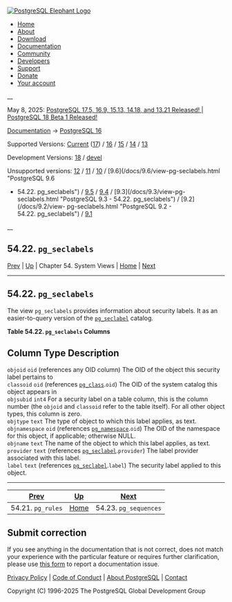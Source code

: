 [ ![PostgreSQL Elephant Logo](/media/img/about/press/elephant.png) ](/)

  * [Home](/ "Home")
  * [About](/about/ "About")
  * [Download](/download/ "Download")
  * [Documentation](/docs/ "Documentation")
  * [Community](/community/ "Community")
  * [Developers](/developer/ "Developers")
  * [Support](/support/ "Support")
  * [Donate](/about/donate/ "Donate")
  * [Your account](/account/ "Your account")

__

May 8, 2025: [ PostgreSQL 17.5, 16.9, 15.13, 14.18, and 13.21 Released! ](/about/news/postgresql-175-169-1513-1418-and-1321-released-3072/) | [ PostgreSQL 18 Beta 1 Released! ](/about/news/postgresql-18-beta-1-released-3070/)

[Documentation](/docs/ "Documentation") -> [PostgreSQL
16](/docs/16/index.html)

Supported Versions: [Current](/docs/current/view-pg-seclabels.html "PostgreSQL
17 - 54.22. pg_seclabels") ([17](/docs/17/view-pg-seclabels.html "PostgreSQL
17 - 54.22. pg_seclabels")) / [16](/docs/16/view-pg-seclabels.html "PostgreSQL
16 - 54.22. pg_seclabels") / [15](/docs/15/view-pg-seclabels.html "PostgreSQL
15 - 54.22. pg_seclabels") / [14](/docs/14/view-pg-seclabels.html "PostgreSQL
14 - 54.22. pg_seclabels") / [13](/docs/13/view-pg-seclabels.html "PostgreSQL
13 - 54.22. pg_seclabels")

Development Versions: [18](/docs/18/view-pg-seclabels.html "PostgreSQL 18 -
54.22. pg_seclabels") / [devel](/docs/devel/view-pg-seclabels.html "PostgreSQL
devel - 54.22. pg_seclabels")

Unsupported versions: [12](/docs/12/view-pg-seclabels.html "PostgreSQL 12 -
54.22. pg_seclabels") / [11](/docs/11/view-pg-seclabels.html "PostgreSQL 11 -
54.22. pg_seclabels") / [10](/docs/10/view-pg-seclabels.html "PostgreSQL 10 -
54.22. pg_seclabels") / [9.6](/docs/9.6/view-pg-seclabels.html "PostgreSQL 9.6
- 54.22. pg_seclabels") / [9.5](/docs/9.5/view-pg-seclabels.html "PostgreSQL
9.5 - 54.22. pg_seclabels") / [9.4](/docs/9.4/view-pg-seclabels.html
"PostgreSQL 9.4 - 54.22. pg_seclabels") / [9.3](/docs/9.3/view-pg-
seclabels.html "PostgreSQL 9.3 - 54.22. pg_seclabels") / [9.2](/docs/9.2/view-
pg-seclabels.html "PostgreSQL 9.2 - 54.22. pg_seclabels") /
[9.1](/docs/9.1/view-pg-seclabels.html "PostgreSQL 9.1 - 54.22. pg_seclabels")

__

54.22. `pg_seclabels`  
---  
[Prev](view-pg-rules.html "54.21. pg_rules")  | [Up](views.html "Chapter 54. System Views") | Chapter 54. System Views | [Home](index.html "PostgreSQL 16.9 Documentation") |  [Next](view-pg-sequences.html "54.23. pg_sequences")  
  
* * *

## 54.22. `pg_seclabels` #

The view `pg_seclabels` provides information about security labels. It as an
easier-to-query version of the [`pg_seclabel`](catalog-pg-seclabel.html
"53.46. pg_seclabel") catalog.

**Table  54.22. `pg_seclabels` Columns**

Column Type Description  
---  
`objoid` `oid` (references any OID column) The OID of the object this security
label pertains to  
`classoid` `oid` (references [`pg_class`](catalog-pg-class.html
"53.11. pg_class").`oid`) The OID of the system catalog this object appears in  
`objsubid` `int4` For a security label on a table column, this is the column
number (the `objoid` and `classoid` refer to the table itself). For all other
object types, this column is zero.  
`objtype` `text` The type of object to which this label applies, as text.  
`objnamespace` `oid` (references [`pg_namespace`](catalog-pg-namespace.html
"53.32. pg_namespace").`oid`) The OID of the namespace for this object, if
applicable; otherwise NULL.  
`objname` `text` The name of the object to which this label applies, as text.  
`provider` `text` (references [`pg_seclabel`](catalog-pg-seclabel.html
"53.46. pg_seclabel").`provider`) The label provider associated with this
label.  
`label` `text` (references [`pg_seclabel`](catalog-pg-seclabel.html
"53.46. pg_seclabel").`label`) The security label applied to this object.  
  
  

* * *

[Prev](view-pg-rules.html "54.21. pg_rules")  | [Up](views.html "Chapter 54. System Views") |  [Next](view-pg-sequences.html "54.23. pg_sequences")  
---|---|---  
54.21. `pg_rules`  | [Home](index.html "PostgreSQL 16.9 Documentation") |  54.23. `pg_sequences`  
  
## Submit correction

If you see anything in the documentation that is not correct, does not match
your experience with the particular feature or requires further clarification,
please use [this form](/account/comments/new/16/view-pg-seclabels.html/) to
report a documentation issue.

[Privacy Policy](/about/privacypolicy) | [Code of Conduct](/about/policies/coc/) | [About PostgreSQL](/about/) | [Contact](/about/contact/)  

Copyright (C) 1996-2025 The PostgreSQL Global Development Group


